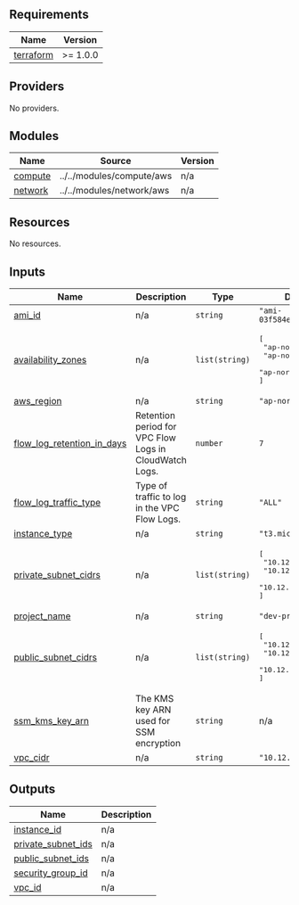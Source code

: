 ## Requirements

| Name | Version |
|------|---------|
| <a name="requirement_terraform"></a> [terraform](#requirement\_terraform) | >= 1.0.0 |

## Providers

No providers.

## Modules

| Name | Source | Version |
|------|--------|---------|
| <a name="module_compute"></a> [compute](#module\_compute) | ../../modules/compute/aws | n/a |
| <a name="module_network"></a> [network](#module\_network) | ../../modules/network/aws | n/a |

## Resources

No resources.

## Inputs

| Name | Description | Type | Default | Required |
|------|-------------|------|---------|:--------:|
| <a name="input_ami_id"></a> [ami\_id](#input\_ami\_id) | n/a | `string` | `"ami-03f584e50b2d32776"` | no |
| <a name="input_availability_zones"></a> [availability\_zones](#input\_availability\_zones) | n/a | `list(string)` | <pre>[<br/>  "ap-northeast-1a",<br/>  "ap-northeast-1c",<br/>  "ap-northeast-1d"<br/>]</pre> | no |
| <a name="input_aws_region"></a> [aws\_region](#input\_aws\_region) | n/a | `string` | `"ap-northeast-1"` | no |
| <a name="input_flow_log_retention_in_days"></a> [flow\_log\_retention\_in\_days](#input\_flow\_log\_retention\_in\_days) | Retention period for VPC Flow Logs in CloudWatch Logs. | `number` | `7` | no |
| <a name="input_flow_log_traffic_type"></a> [flow\_log\_traffic\_type](#input\_flow\_log\_traffic\_type) | Type of traffic to log in the VPC Flow Logs. | `string` | `"ALL"` | no |
| <a name="input_instance_type"></a> [instance\_type](#input\_instance\_type) | n/a | `string` | `"t3.micro"` | no |
| <a name="input_private_subnet_cidrs"></a> [private\_subnet\_cidrs](#input\_private\_subnet\_cidrs) | n/a | `list(string)` | <pre>[<br/>  "10.12.128.0/24",<br/>  "10.12.144.0/24",<br/>  "10.12.160.0/24"<br/>]</pre> | no |
| <a name="input_project_name"></a> [project\_name](#input\_project\_name) | n/a | `string` | `"dev-prj"` | no |
| <a name="input_public_subnet_cidrs"></a> [public\_subnet\_cidrs](#input\_public\_subnet\_cidrs) | n/a | `list(string)` | <pre>[<br/>  "10.12.0.0/24",<br/>  "10.12.16.0/24",<br/>  "10.12.32.0/24"<br/>]</pre> | no |
| <a name="input_ssm_kms_key_arn"></a> [ssm\_kms\_key\_arn](#input\_ssm\_kms\_key\_arn) | The KMS key ARN used for SSM encryption | `string` | n/a | yes |
| <a name="input_vpc_cidr"></a> [vpc\_cidr](#input\_vpc\_cidr) | n/a | `string` | `"10.12.0.0/16"` | no |

## Outputs

| Name | Description |
|------|-------------|
| <a name="output_instance_id"></a> [instance\_id](#output\_instance\_id) | n/a |
| <a name="output_private_subnet_ids"></a> [private\_subnet\_ids](#output\_private\_subnet\_ids) | n/a |
| <a name="output_public_subnet_ids"></a> [public\_subnet\_ids](#output\_public\_subnet\_ids) | n/a |
| <a name="output_security_group_id"></a> [security\_group\_id](#output\_security\_group\_id) | n/a |
| <a name="output_vpc_id"></a> [vpc\_id](#output\_vpc\_id) | n/a |
